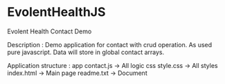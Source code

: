 # EvolentHealthJS
Evolent Health Contact Demo

Description :
Demo application for contact with crud operation. As used pure javascript. Data will store in global contact arrays.

Application structure :
app
    contact.js  -> All logic
css
    style.css   -> All styles
index.html      -> Main page
readme.txt      -> Document
